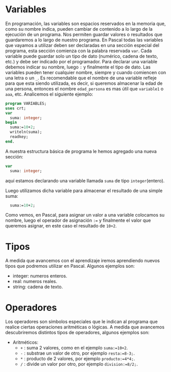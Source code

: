 # Variables
En programación, las variables son espacios reservados en la memoria que, como su nombre indica, pueden cambiar de contenido a lo largo de la ejecución de un programa. Nos permiten guardar valores o resultados que guardaremos a lo largo de nuestro programa. 
En Pascal todas las variables que vayamos a utilizar deben ser declaradas en una sección especial del programa, esta sección comienza con la palabra reservada `var`. Cada variable puede guardar solo un tipo de dato (numérico, cadena de texto, etc.) y debe ser indicado por el programador. Para declarar una variable debemos indicar su nombre, luego `:` y finalmente el tipo de dato. 
Las variables pueden tener cualquier nombre, siempre y cuando comiencen con una letra o un `_`. Es recomendable que el nombre de una variable refleje para que esta siendo utilizada, es decir, si queremos almacenar la edad de una persona, entonces el nombre `edad_persona` es mas útil que `variable1` o `aaa`, etc.
Analicemos el siguiente ejemplo:
```pascal
program VARIABLES;
uses crt;
var
  suma: integer;
begin
  suma:=10+2;
  writeln(suma);
  readkey;
end.
```
A nuestra estructura básica de programa le hemos agregado una nueva sección:
```pascal
var
  suma: integer;
```
aquí estamos declarando una variable llamada `suma` de tipo `integer`(entero).

Luego utilizamos dicha variable para almacenar el resultado de una simple suma:
```pascal
  suma:=10+2;
```
Como vemos, en Pascal, para asignar un valor a una variable colocamos su nombre, luego el operador de asignación `:=` y finalmente el valor que queremos asignar, en este caso el resultado de `10+2`.

# Tipos
A medida que avancemos con el aprendizaje iremos aprendiendo nuevos tipos que podremos utilizar en Pascal. Algunos ejemplos son:
- integer: numeros enteros.
- real: numeros reales.
- string: cadena de texto.

# Operadores
Los operadores son símbolos especiales que le indican al programa que realice ciertas operaciones aritméticas o lógicas. A medida que avancemos descubriremos distintos tipos de operadores, algunos ejemplos son:
- Aritméticos:
    - `+` : suma 2 valores, como en el ejemplo `suma:=10+2`.
    - `-` : substrae un valor de otro, por ejemplo `resta:=8-3;`.  
    - `*` : producto de 2 valores, por ejemplo `producto:=4*4;`.
    - `/` : divide un valor por otro, por ejemplo `division:=8/2;`.